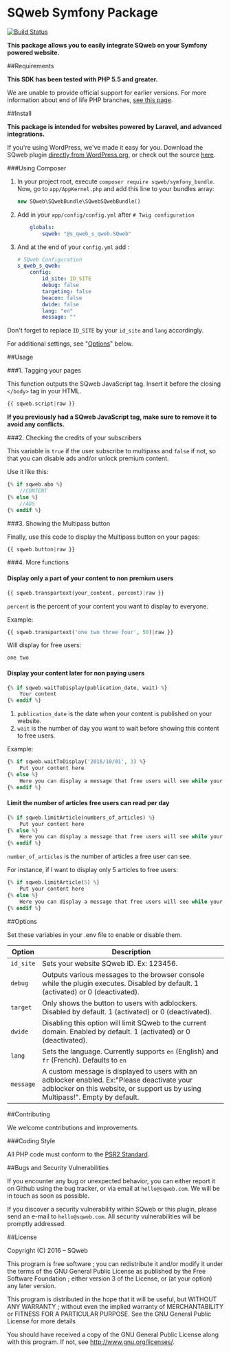 SQweb Symfony Package
===

[![Build Status](https://travis-ci.org/SQweb-team/SQweb-SDK-Symfony.svg?branch=master)](https://travis-ci.org/SQweb-team/SQweb-SDK-Symfony)

**This package allows you to easily integrate SQweb on your Symfony powered website.**

##Requirements

**This SDK has been tested with PHP 5.5 and greater.**

We are unable to provide official support for earlier versions. For more information about end of life PHP branches, [see this page](http://php.net/supported-versions.php).

##Install

**This package is intended for websites powered by Laravel, and advanced integrations.**

If you're using WordPress, we've made it easy for you. Download the SQweb plugin [directly from WordPress.org](https://wordpress.org/plugins/sqweb/), or check out the source [here](https://github.com/SQweb-team/SQweb-WordPress-Plugin).

###Using Composer

1. In your project root, execute `composer require sqweb/symfony_bundle`. Now, go to `app/AppKernel.php` and add this line to your bundles array:

	```php
	new SQweb\SQwebBundle\SQwebSQwebBundle()
	```

2. Add in your `app/config/config.yml` after `# Twig configuration`

	```yml
		globals:
        	sqweb: "@s_qweb_s_qweb.SQweb"
	```

3. And at the end of your `config.yml` add :

	```yml
	# SQweb Configuration
	s_qweb_s_qweb:
    	config:
        	id_site: ID_SITE
        	debug: false
        	targeting: false
        	beacon: false
        	dwide: false
        	lang: "en"
        	message: ""
	```

Don't forget to replace `ID_SITE` by your `id_site` and `lang` accordingly.

For additional settings, see "[Options](#options)" below.

##Usage

###1. Tagging your pages

This function outputs the SQweb JavaScript tag. Insert it before the closing `</body>` tag in your HTML.

```php
{{ sqweb.script|raw }}
```

**If you previously had a SQweb JavaScript tag, make sure to remove it to avoid any conflicts.**

###2. Checking the credits of your subscribers

This variable is `true` if the user subscribe to multipass and `false` if not, so that you can disable ads and/or unlock premium content.

Use it like this:

```php
{% if sqweb.abo %}
	//CONTENT
{% else %}
	//ADS
{% endif %}
```

###3. Showing the Multipass button

Finally, use this code to display the Multipass button on your pages:

```php
{{ sqweb.button|raw }}
```

###4. More functions


#### Display only a part of your content to non premium users

```php
{{ sqweb.transpartext(your_content, percent)|raw }}
```
`percent` is the percent of your content you want to display to everyone.

Example:

```php
{{ sqweb.transpartext('one two three four', 50)|raw }}
```

Will display for free users:

```
one two
```

#### Display your content later for non paying users

```php
{% if sqweb.waitToDisplay(publication_date, wait) %}
	Your content
{% endif %}
```

1. `publication_date` is the date when your content is published on your website.
2. `wait` is the number of day you want to wait before showing this content to free users.

Example:

```php
{% if sqweb.waitToDisplay('2016/10/01', 3) %}
	Put your content here
{% else %}
	Here you can display a message that free users will see while your article is not displayed
{% endif %}
```

#### Limit the number of articles free users can read per day

```php
{% if sqweb.limitArticle(numbers_of_articles) %}
	Put your content here
{% else %}
	Here you can display a message that free users will see while your article is not displayed
{% endif %}
```

`number_of_articles` is the number of articles a free user can see.

For instance, if I want to display only 5 articles to free users:

```php
{% if sqweb.limitArticle(5) %}
	Put your content here
{% else %}
	Here you can display a message that free users will see while your article is not displayed
{% endif %}
```

##Options

Set these variables in your .env file to enable or disable them.

|Option|Description
|---|---|
|`id_site`|Sets your website SQweb ID. Ex: 123456.|
|`debug`|Outputs various messages to the browser console while the plugin executes. Disabled by default. 1 (activated) or 0 (deactivated).|
|`target`|Only shows the button to users with adblockers. Disabled by default. 1 (activated) or 0 (deactivated).|
|`dwide`|Disabling this option will limit SQweb to the current domain. Enabled by default. 1 (activated) or 0 (deactivated).|
|`lang`|Sets the language. Currently supports `en` (English) and `fr` (French). Defaults to `en`|
|`message`|A custom message is displayed to users with an adblocker enabled. Ex:"Please deactivate your adblocker on this website, or support us by using Multipass!". Empty by default.|


##Contributing

We welcome contributions and improvements.

###Coding Style

All PHP code must conform to the [PSR2 Standard](http://www.php-fig.org/psr/psr-2/).

##Bugs and Security Vulnerabilities

If you encounter any bug or unexpected behavior, you can either report it on Github using the bug tracker, or via email at `hello@sqweb.com`. We will be in touch as soon as possible.

If you discover a security vulnerability within SQweb or this plugin, please send an e-mail to `hello@sqweb.com`. All security vulnerabilities will be promptly addressed.

##License

Copyright (C) 2016 – SQweb

This program is free software ; you can redistribute it and/or modify it under the terms of the GNU General Public License as published by the Free Software Foundation ; either version 3 of the License, or (at your option) any later version.

This program is distributed in the hope that it will be useful, but WITHOUT ANY WARRANTY ; without even the implied warranty of MERCHANTABILITY or FITNESS FOR A PARTICULAR PURPOSE. See the GNU General Public License for more details

You should have received a copy of the GNU General Public License along with this program. If not, see <http://www.gnu.org/licenses/>.